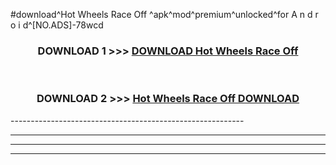 #download^Hot Wheels Race Off ^apk^mod^premium^unlocked^for A n d r o i d^[NO.ADS]-78wcd



<div align="center">

<h3>DOWNLOAD 1 >>> <a href="https://runaway1.web.app/?sq=Hot Wheels Race Off ">DOWNLOAD Hot Wheels Race Off </a></h3><br>

<h3>DOWNLOAD 2 >>> <a href="https://runaway1.web.app/?sq=Hot Wheels Race Off ">Hot Wheels Race Off  DOWNLOAD </a></h3>

</div>
----------------------------------------------------------

----------------------------------------------------------

----------------------------------------------------------

----------------------------------------------------------



